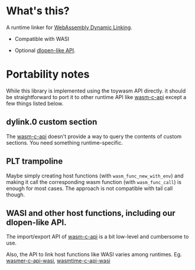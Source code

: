 # What's this?

A runtime linker for [WebAssembly Dynamic Linking].

* Compatible with WASI

* Optional [dlopen-like API](../examples/libdl).

# Portability notes

While this library is implemented using the toywasm API directly.
it should be straightforward to port it to other runtime API like
[wasm-c-api] except a few things listed below.

## dylink.0 custom section

The [wasm-c-api] doesn't provide a way to query the contents of custom
sections. You need something runtime-specific.

## PLT trampoline

Maybe simply creating host functions (with `wasm_func_new_with_env`)
and making it call the corresponding wasm function (with `wasm_func_call`)
is enough for most cases. The approach is not compatible with tail call
though.

## WASI and other host functions, including our dlopen-like API.

The import/export API of [wasm-c-api] is a bit low-level and cumbersome
to use.

Also, the API to link host functions like WASI varies among
runtimes.
Eg. [wasmer-c-api-wasi], [wasmtime-c-api-wasi]

[WebAssembly Dynamic Linking]: https://github.com/WebAssembly/tool-conventions/blob/main/DynamicLinking.md

[wasm-c-api]: https://github.com/WebAssembly/wasm-c-api

[wasmer-c-api-wasi]: https://docs.rs/wasmer-c-api/4.1.0/wasmer/wasm_c_api/wasi/index.html

[wasmtime-c-api-wasi]: https://docs.wasmtime.dev/examples-c-wasi.html
